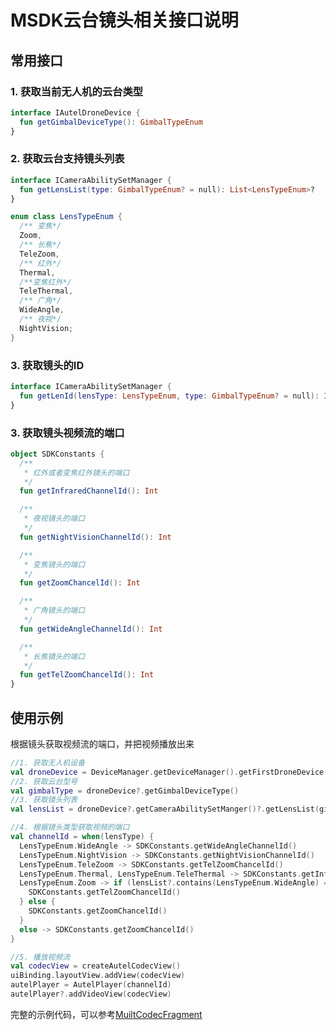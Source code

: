 # MSDK云台镜头相关接口说明

## 常用接口

### 1. 获取当前无人机的云台类型
```kotlin
interface IAutelDroneDevice {
  fun getGimbalDeviceType(): GimbalTypeEnum
}
```

### 2. 获取云台支持镜头列表

```kotlin
interface ICameraAbilitySetManager {
  fun getLensList(type: GimbalTypeEnum? = null): List<LensTypeEnum>?
}

enum class LensTypeEnum {
  /** 变焦*/
  Zoom,
  /** 长焦*/
  TeleZoom,
  /** 红外*/
  Thermal,
  /**变焦红外*/
  TeleThermal,
  /** 广角*/
  WideAngle,
  /** 夜视*/
  NightVision;
}
```

### 3. 获取镜头的ID
```kotlin
interface ICameraAbilitySetManager {
  fun getLenId(lensType: LensTypeEnum, type: GimbalTypeEnum? = null): Int?
}
```

### 3. 获取镜头视频流的端口
```kotlin
object SDKConstants {
  /** 
   * 红外或者变焦红外镜头的端口 
   */ 
  fun getInfraredChannelId(): Int

  /** 
   * 夜视镜头的端口 
   */ 
  fun getNightVisionChannelId(): Int

  /** 
   * 变焦镜头的端口 
   */ 
  fun getZoomChancelId(): Int

  /** 
   * 广角镜头的端口 
   */ 
  fun getWideAngleChannelId(): Int

  /** 
   * 长焦镜头的端口 
   */ 
  fun getTelZoomChancelId(): Int
}
```

## 使用示例

根据镜头获取视频流的端口，并把视频播放出来
```kotlin
//1. 获取无人机设备
val droneDevice = DeviceManager.getDeviceManager().getFirstDroneDevice()
//2. 获取云台型号
val gimbalType = droneDevice?.getGimbalDeviceType()
//3. 获取镜头列表
val lensList = droneDevice?.getCameraAbilitySetManger()?.getLensList(gimbalType)

//4. 根据镜头类型获取视频的端口
val channelId = when(lensType) {
  LensTypeEnum.WideAngle -> SDKConstants.getWideAngleChannelId()
  LensTypeEnum.NightVision -> SDKConstants.getNightVisionChannelId()
  LensTypeEnum.TeleZoom -> SDKConstants.getTelZoomChancelId()
  LensTypeEnum.Thermal, LensTypeEnum.TeleThermal -> SDKConstants.getInfraredChannelId()
  LensTypeEnum.Zoom -> if (lensList?.contains(LensTypeEnum.WideAngle) == true) {
    SDKConstants.getTelZoomChancelId()
  } else {
    SDKConstants.getZoomChancelId()
  }
  else -> SDKConstants.getZoomChancelId()
}

//5. 播放视频流
val codecView = createAutelCodecView()
uiBinding.layoutView.addView(codecView)
autelPlayer = AutelPlayer(channelId)
autelPlayer?.addVideoView(codecView)
```

完整的示例代码，可以参考[MuiltCodecFragment](../debugtools/src/main/java/com/autel/sdk/debugtools/fragment/MuiltCodecFragment.kt)